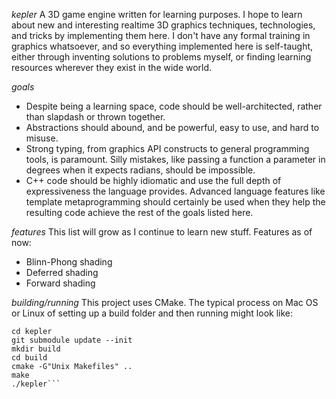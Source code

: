 *kepler*
A 3D game engine written for learning purposes. I hope to learn about new and interesting realtime 3D graphics techniques, technologies, and tricks by implementing them here. I don't have any formal training in graphics whatsoever, and so everything implemented here is self-taught, either through inventing solutions to problems myself, or finding learning resources wherever they exist in the wide world.

*goals*
* Despite being a learning space, code should be well-architected, rather than slapdash or thrown together. 
* Abstractions should abound, and be powerful, easy to use, and hard to misuse.
* Strong typing, from graphics API constructs to general programming tools, is paramount. Silly mistakes, like passing a function a parameter in degrees when it expects radians, should be impossible.
* C++ code should be highly idiomatic and use the full depth of expressiveness the language provides. Advanced language features like template metaprogramming should certainly be used when they help the resulting code achieve the rest of the goals listed here.

*features*
This list will grow as I continue to learn new stuff. Features as of now:
* Blinn-Phong shading
* Deferred shading
* Forward shading

*building/running*
This project uses CMake. The typical process on Mac OS or Linux of setting up a build folder and then running might look like:
```git clone https://github.com/logan-5/kepler.git
cd kepler
git submodule update --init
mkdir build
cd build
cmake -G"Unix Makefiles" ..
make
./kepler```
